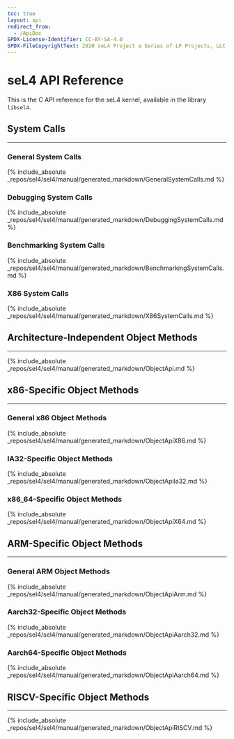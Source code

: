 ```yaml
---
toc: true
layout: api
redirect_from:
  - /ApiDoc
SPDX-License-Identifier: CC-BY-SA-4.0
SPDX-FileCopyrightText: 2020 seL4 Project a Series of LF Projects, LLC.
---
```


# seL4 API Reference

This is the C API reference for the seL4 kernel, available in the library
`libsel4`.

## System Calls
------

### General System Calls
{% include_absolute _repos/sel4/sel4/manual/generated_markdown/GeneralSystemCalls.md %}

### Debugging System Calls
{% include_absolute _repos/sel4/sel4/manual/generated_markdown/DebuggingSystemCalls.md %}

### Benchmarking System Calls
{% include_absolute _repos/sel4/sel4/manual/generated_markdown/BenchmarkingSystemCalls.md %}

### X86 System Calls
{% include_absolute _repos/sel4/sel4/manual/generated_markdown/X86SystemCalls.md %}

## Architecture-Independent Object Methods
------
{% include_absolute _repos/sel4/sel4/manual/generated_markdown/ObjectApi.md %}

## x86-Specific Object Methods
------

### General x86 Object Methods
{% include_absolute _repos/sel4/sel4/manual/generated_markdown/ObjectApiX86.md %}

### IA32-Specific Object Methods
{% include_absolute _repos/sel4/sel4/manual/generated_markdown/ObjectApiIa32.md %}

### x86_64-Specific Object Methods
{% include_absolute _repos/sel4/sel4/manual/generated_markdown/ObjectApiX64.md %}

## ARM-Specific Object Methods
------

### General ARM Object Methods
{% include_absolute _repos/sel4/sel4/manual/generated_markdown/ObjectApiArm.md %}

### Aarch32-Specific Object Methods
{% include_absolute _repos/sel4/sel4/manual/generated_markdown/ObjectApiAarch32.md %}

### Aarch64-Specific Object Methods
{% include_absolute _repos/sel4/sel4/manual/generated_markdown/ObjectApiAarch64.md %}

## RISCV-Specific Object Methods
------

{% include_absolute _repos/sel4/sel4/manual/generated_markdown/ObjectApiRISCV.md %}

